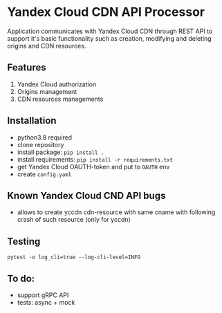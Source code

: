 # Yandex Cloud CDN API Processor

Application communicates with Yandex Cloud CDN through REST API to support it's basic functionality such as creation, modifying and deleting origins and CDN resources.

## Features
1. Yandex Cloud authorization
2. Origins management
3. CDN resources managements

## Installation
- python3.8 required
- clone repository
- install package: ```pip install .```
- install requirements: ```pip install -r requirements.txt```
- get Yandex Cloud OAUTH-token and put to ```OAUTH``` env
- create ```config.yaml```

## Known Yandex Cloud CND API bugs
- allows to create yccdn cdn-resource with same cname with following crash of such resource (only for yccdn)

## Testing
```pytest -o log_cli=true --log-cli-level=INFO```

## To do:
- support gRPC API
- tests: async + mock